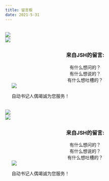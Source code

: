 ```yaml
---
title: 留言板
date: 2021-5-31
---
```

<link rel="stylesheet" href="https://cdn.jsdelivr.net/gh/jsh-jsh/blog/source/cdn/messagebar.min.css"/>

<div id="computer"><div id="maincontent"><br><div id="form-wrap"><img src="https://i.loli.net/2021/06/01/1AUf8iEY2sy3MbX.png"id="beforeimg"><div id="envelope"><form><div class="formmain"><img class="headerimg"src="https://i.loli.net/2021/06/01/bZ6gpyszio4d5YV.png"/><div style="padding: 5px 20px;"><center><h3 calss="title3">来自JSH的留言:</h3></center><center class="comments">有什么想问的？<br>有什么想说的？<br>有什么想吐槽的？<br></center><div class="bottomcontent"><img class="bottomimg"src="https://i.loli.net/2021/06/01/GF8NrAXTwY3evIC.png"/></div><p class="bottomhr">自动书记人偶竭诚为您服务！</p></div></div></form></div><img id="afterimg"src="https://i.loli.net/2021/06/01/1AUf8iEY2sy3MbX.png"></div></div></div><div id="mobile"><form><div class="formmain"><img class="headerimg"src="https://i.loli.net/2021/06/01/bZ6gpyszio4d5YV.png"/><div style="padding: 5px 20px;"><center><h3 class="title3">来自JSH的留言:</h3></center><center class="comments">有什么想问的？<br>有什么想说的？<br>有什么想吐槽的？<br></center><div class="bottomcontent"><img src="https://i.loli.net/2021/06/01/GF8NrAXTwY3evIC.png"class="bottomhr"></div><p class="bottomhr"">自动书记人偶竭诚为您服务！</p></div></div></form></div>
